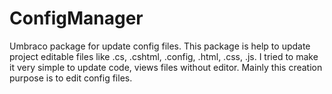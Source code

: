 # ConfigManager
 Umbraco package for update config files.
 This package is help to update project editable files like .cs, .cshtml, .config, .html, .css, .js.
 I tried to make it very simple to update code, views files without editor.
 Mainly this creation purpose is to edit config files.
 
 

